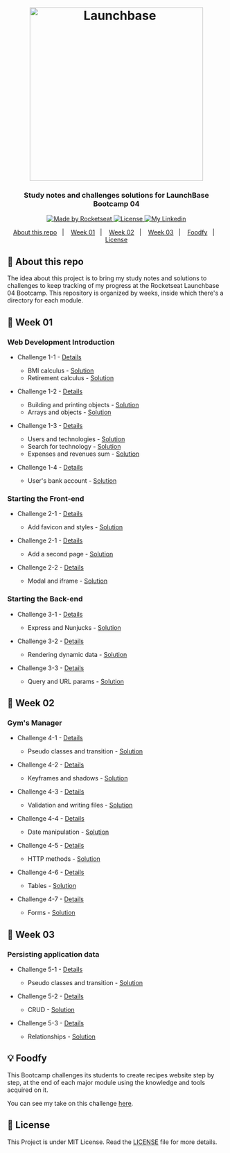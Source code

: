 <h1 align="center">
    <img alt="Launchbase" src="https://storage.googleapis.com/golden-wind/bootcamp-launchbase/logo.png" width="400px" />
</h1>

<h3 align="center">
  Study notes and challenges solutions for LaunchBase Bootcamp 04
</h3>

<p align="center">
  <a href="https://rocketseat.com.br">
    <img alt="Made by Rocketseat" src="https://img.shields.io/badge/made%20by-Rocketseat-%23F8952D">
  </a>

  <a href="/LICENSE" >
    <img alt="License" src="https://img.shields.io/badge/license-MIT-%23F8952D">
  </a>

  <a href="https://www.https://www.linkedin.com/in/italoteix/" >
    <img alt="My Linkedin" src="https://img.shields.io/badge/-italoteix-%230077B5?style=social&logo=linkedin">
  </a>
</p>

<p align="center">
  <a href="#rocket-about-this-repo">About this repo</a>&nbsp;&nbsp;&nbsp;|&nbsp;&nbsp;&nbsp;
  <a href="#calendar-week-01">Week 01</a>&nbsp;&nbsp;&nbsp;|&nbsp;&nbsp;&nbsp;
  <a href="#calendar-week-02">Week 02</a>&nbsp;&nbsp;&nbsp;|&nbsp;&nbsp;&nbsp;
  <a href="#calendar-week-02">Week 03</a>&nbsp;&nbsp;&nbsp;|&nbsp;&nbsp;&nbsp;
  <a href="#bulb-foodfy">Foodfy</a>&nbsp;&nbsp;&nbsp;|&nbsp;&nbsp;&nbsp;
  <a href="#memo-license">License</a>
</p>

## :rocket: About this repo

The idea about this project is to bring my study notes and solutions to challenges to keep tracking of my progress at the Rocketseat Launchbase 04 Bootcamp. This repository is organized by weeks, inside which there's a directory for each module.

## :calendar: Week 01

### Web Development Introduction

- Challenge 1-1 - [Details](/week01/README.md#rocket-challenge-1-1-js-first-steps)
  - BMI calculus - [Solution](/week01/01-web-dev-introduction/challenge01-1/bmi.js)
  - Retirement calculus - [Solution](/week01/01-web-dev-introduction/challenge01-1/retirement.js)

- Challenge 1-2 - [Details](/week01/README.md#rocket-challenge-1-2-dealing-with-objects-and-arrays)
  - Building and printing objects - [Solution](/week01/01-web-dev-introduction/challenge01-2/company-data.js)
  - Arrays and objects - [Solution](/week01/01-web-dev-introduction/challenge01-2/programmer.js)

- Challenge 1-3 - [Details](/week01/README.md#rocket-challenge-1-3-functions-and-iteration-statements)
  - Users and technologies - [Solution](/week01/01-web-dev-introduction/challenge01-3/users-tech.js)
  - Search for technology - [Solution](/week01/01-web-dev-introduction/challenge01-3/tech-search.js)
  - Expenses and revenues sum - [Solution](/week01/01-web-dev-introduction/challenge01-3/expenses-revenues.js)

- Challenge 1-4 - [Details](/week01/README.md#rocket-challenge-1-4-app-banking-operations)
  - User's bank account - [Solution](/week01/01-web-dev-introduction/challenge01-4/bank-ops.js)

### Starting the Front-end
  
- Challenge 2-1 - [Details](/week01/README.md#rocket-challenge-2-1-first-html)
  - Add favicon and styles  - [Solution](/week01/02-starting-the-front/challenge02-1/)

- Challenge 2-1 - [Details](/week01/README.md#rocket-challenge-2-2-about-page)
  - Add a second page - [Solution](/week01/02-starting-the-front/challenge02-2/)

- Challenge 2-2 - [Details](/week01/README.md#rocket-challenge-2-3-content-page)
  - Modal and iframe - [Solution](/week01/02-starting-the-front/challenge02-3/)

### Starting the Back-end

- Challenge 3-1 - [Details](/week01/README.md#rocket-challenge-3-1-first-server)
  - Express and Nunjucks - [Solution](/week01/03-starting-the-back-end/challenge03-1/)

- Challenge 3-2 - [Details](/week01/README.md#rocket-challenge-3-2-nunjuck's-files-and-dynamic-data)
  - Rendering dynamic data - [Solution](/week01/03-starting-the-back-end/challenge03-2/)

- Challenge 3-3 - [Details](/week01/README.md#rocket-challenge-3-3-course's-description-page)
  - Query and URL params - [Solution](/week01/03-starting-the-back-end/challenge03-3/)

## :calendar: Week 02

### Gym's Manager

- Challenge 4-1 - [Details](/week02/README.md#rocket-challenge-4-1-header)
  - Pseudo classes and transition - [Solution](/week02/04-gym-manager/challenge04-1/)

- Challenge 4-2 - [Details](/week02/README.md#rocket-challenge-4-2-teacher's-card)
  - Keyframes and shadows - [Solution](/week02/04-gym-manager/challenge04-2/)

- Challenge 4-3 - [Details](/week02/README.md#rocket-challenge-4-3-form-and-teacher's-creation-route)
  - Validation and writing files - [Solution](/week02/04-gym-manager/challenge04-3/)

- Challenge 4-4 - [Details](/week02/README.md#rocket-challenge-4-4-presentation,-editing-and-formating-of-teacher's-data)
  - Date manipulation - [Solution](/week02/04-gym-manager/challenge04-4/)

- Challenge 4-5 - [Details](/week02/README.md#rocket-challenge-4-5-http-put-and-delete)
  - HTTP methods - [Solution](/week02/04-gym-manager/challenge04-5/)

- Challenge 4-6 - [Details](/week02/README.md#rocket-challenge-4-6-listing-teachers)
  - Tables - [Solution](/week02/04-gym-manager/challenge04-6/)

- Challenge 4-7 - [Details](/week02/README.md#rocket-challenge-4-7-structuring-students)
  - Forms - [Solution](/week02/04-gym-manager/challenge04-7/)

## :calendar: Week 03

### Persisting application data

- Challenge 5-1 - [Details](/week03/README.md#rocket-challenge-5-1-refactoring-the-application-and-configuring-the-db)
  - Pseudo classes and transition - [Solution](/week03/05-persisting-application-data/challenge05-1/)

- Challenge 5-2 - [Details](/week03/README.md#rocket-challenge-5-2-interacting-with-the-db)
  - CRUD - [Solution](/week03/05-persisting-application-data/challenge05-2/)

- Challenge 5-3 - [Details](/week03/README.md#rocket-challenge-5-3-relationships-and-filters-on-db)
  - Relationships - [Solution](/week03/05-persisting-application-data/challenge05-3/)

## :bulb: Foodfy

This Bootcamp challenges its students to create recipes website step by step, at the end of each major module using the knowledge and tools acquired on it.

You can see my take on this challenge [here](https://github.com/italoteix/foodfy).

## :memo: License

This Project is under MIT License. Read the [LICENSE](./LICENSE) file for more details.
